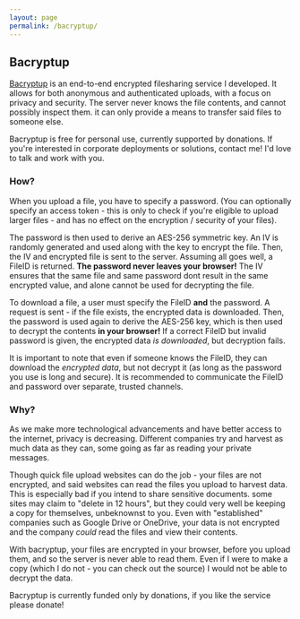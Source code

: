 ```yaml
---
layout: page
permalink: /bacryptup/
---
```


## Bacryptup

[Bacryptup](https://bacryptup.saxrag.com/) is an end-to-end encrypted filesharing service I developed. It allows for both anonymous and authenticated uploads, with a focus on privacy and security. The server never knows the file contents, and cannot possibly inspect them. it can only provide a means to transfer said files to someone else.

Bacryptup is free for personal use, currently supported by donations. If you're interested in corporate deployments or solutions, contact me! I'd love to talk and work with you.

### How?
When you upload a file, you have to specify a password. (You can optionally specify an access token - this is only to check if you're eligible to upload larger files - and has no effect on the encryption / security of your files). 

The password is then used to derive an AES-256 symmetric key. An IV is randomly generated and used along with the key to encrypt the file. Then, the IV and encrypted file is sent to the server. Assuming all goes well, a FileID is returned. **The password never leaves your browser!** The IV ensures that the same file and same password dont result in the same encrypted value, and alone cannot be used for decrypting the file.

To download a file, a user must specify the FileID **and** the password. A request is sent - if the file exists, the encrypted data is downloaded. Then, the password is used again to derive the AES-256 key, which is then used to decrypt the contents **in your browser!** If a correct FileID but invalid password is given, the encrypted data *is downloaded*, but decryption fails. 

It is important to note that even if someone knows the FileID, they can download the *encrypted data*, but not decrypt it (as long as the password you use is long and secure). It is recommended to communicate the FileID and password over separate, trusted channels.

### Why?
As we make more technological advancements and have better access to the internet, privacy is decreasing. Different companies try and harvest as much data as they can, some going as far as reading your private messages.

Though quick file upload websites can do the job - your files are not encrypted, and said websites can read the files you upload to harvest data. This is especially bad if you intend to share sensitive documents. some sites may claim to "delete in 12 hours", but they could very well be keeping a copy for themselves, unbeknownst to you. Even with "established" companies such as Google Drive or OneDrive, your data is not encrypted and the company *could* read the files and view their contents.

With bacryptup, your files are encrypted in your browser, before you upload them, and so the server is never able to read them. Even if I were to make a copy (which I do not - you can check out the source) I would not be able to decrypt the data.

Bacryptup is currently funded only by donations, if you like the service please donate!

